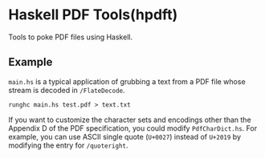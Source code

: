 Haskell PDF Tools(hpdft)
========================

Tools to poke PDF files using Haskell. 


Example
-------
`main.hs` is a typical application of grubbing a text from a PDF file whose stream is decoded in `/FlateDecode`. 

    runghc main.hs test.pdf > text.txt

If you want to customize the character sets and encodings other than the Appendix D of the PDF specification, you could modify `PdfCharDict.hs`. For example, you can use ASCII single quote (`U+0027`) instead of `U+2019` by modifying the entry for `/quoteright`.
